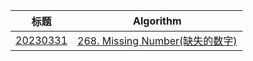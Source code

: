 | 标题 | Algorithm |
| - | - |
| [20230331](./202303/20230331.md) |[268. Missing Number(缺失的数字)](https://leetcode.com/problems/missing-number/)|
